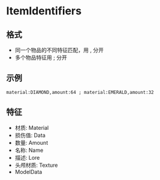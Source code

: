 # ItemIdentifiers

## 格式

* 同一个物品的不同特征匹配，用 , 分开
* 多个物品特征用 ; 分开

## 示例

```text
material:DIAMOND,amount:64 ; material:EMERALD,amount:32
```

## 特征

* 材质: Material
* 损伤值: Data
* 数量: Amount
* 名称: Name
* 描述: Lore
* 头颅材质: Texture
* ModelData

